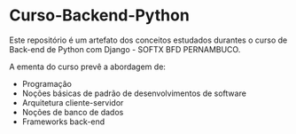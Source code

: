 # Curso-Backend-Python
Este repositório é um artefato dos conceitos estudados durantes o 
curso de Back-end de Python com Django - SOFTX BFD PERNAMBUCO.

A ementa do curso prevê a abordagem de:

- Programação
- Noções básicas de padrão de desenvolvimentos de software
- Arquitetura cliente-servidor
- Noções de banco de dados
- Frameworks back-end


